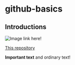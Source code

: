 # github-basics

## Introductions
![Image link here!]()

[This repository](https://github.com/edd1977/github-basics)

**Important text** and ordinary text!
